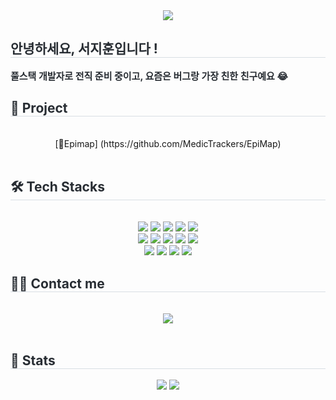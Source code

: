 <div align= "center">
       <img src="https://capsule-render.vercel.app/api?type=transparent&color=9e9e9e&height=120&text=Hello%20World👋🏻%20I'm%20jihoon&animation=&fontColor=212121&fontSize=50" />
    </div>
    <div style="text-align: left;"> 
    <h2 style="border-bottom: 1px solid #d8dee4; color: #282d33;"> 안녕하세요, 서지훈입니다 ! </h2>  
    <div style="font-weight: 700; font-size: 15px; text-align: left; color: #282d33;"> 풀스택 개발자로 전직 준비 중이고, 요즘은 버그랑 가장 친한 친구예요 😂  </div> 
    </div>
    <div style="text-align: left;">
    <h2 style="border-bottom: 1px solid #d8dee4; color: #282d33;"> 👯 Project </h2> <br> 
    <div align= "center"> 
        [🏥Epimap] (https://github.com/MedicTrackers/EpiMap)
    </div>  <br> 
    <div align= "center">  </div> 
    </div>
    <div style="text-align: left;">
    <h2 style="border-bottom: 1px solid #d8dee4; color: #282d33;"> 🛠️ Tech Stacks </h2> <br> 
    <div  align= "center"> <img src="https://img.shields.io/badge/HTML5-E34F26?style=for-the-badge&logo=HTML5&logoColor=white">
          <img src="https://img.shields.io/badge/CSS3-1572B6?style=for-the-badge&logo=CSS3&logoColor=white">
          <img src="https://img.shields.io/badge/Spring-6DB33F?style=for-the-badge&logo=Spring&logoColor=white">
          <img src="https://img.shields.io/badge/springboot-6DB33F?style=for-the-badge&logo=Springboot&logoColor=white">
          <img src="https://img.shields.io/badge/React-61DAFB?style=for-the-badge&logo=React&logoColor=white">
          <br/><img src="https://img.shields.io/badge/Notion-000000?style=for-the-badge&logo=Notion&logoColor=white">
          <img src="https://img.shields.io/badge/MySQL-4479A1?style=for-the-badge&logo=MySQL&logoColor=white">
          <img src="https://img.shields.io/badge/Java-007396?style=for-the-badge&logo=Java&logoColor=white">
          <img src="https://img.shields.io/badge/Javascript-F7DF1E?style=for-the-badge&logo=Javascript&logoColor=white">
          <img src="https://img.shields.io/badge/Jenkins-D24939?style=for-the-badge&logo=Jenkins&logoColor=white">
          <br/><img src="https://img.shields.io/badge/Github-181717?style=for-the-badge&logo=Github&logoColor=white">
          <img src="https://img.shields.io/badge/Figma-F24E1E?style=for-the-badge&logo=Figma&logoColor=white">
          <img src="https://img.shields.io/badge/Git-F05032?style=for-the-badge&logo=Git&logoColor=white">
          <img src="https://img.shields.io/badge/Docker-2496ED?style=for-the-badge&logo=Docker&logoColor=white">
          </div>
    </div>
    <div style="text-align: left;">
    <h2 style="border-bottom: 1px solid #d8dee4; color: #282d33;"> 🧑‍💻 Contact me </h2> <br> 
    <div align= "center"> <a href=mailto:tjwlgns2011@gamil.com> <img src="https://img.shields.io/badge/Gmail-EA4335?style=for-the-badge&logo=Gmail&logoColor=white&link=mailto:tjwlgns2011@gamil.com"> </a>
          </div>  <br> 
    <div align= "center">  </div> 
    </div>
    <div style="text-align: left;"> 
    <h2 style="border-bottom: 1px solid #d8dee4; color: #282d33;"> 🏅 Stats </h2> <div align= "center"> <img src="https://github-readme-stats.vercel.app/api?username=seo-ji-hoon&bg_color=180,000000,&title_color=000000&text_color=000000"
         /> <img src="https://github-readme-stats.vercel.app/api/top-langs/?username=seo-ji-hoon&layout=compact&bg_color=180,000000,&title_color=000000&text_color=000000"
           /> </div> 
    </div>
    
